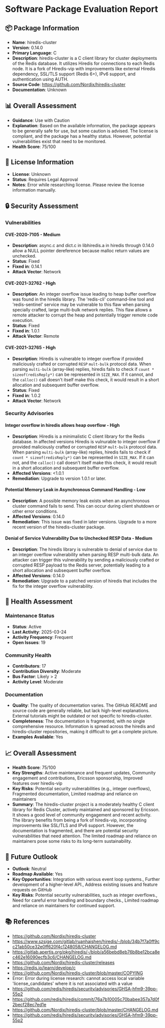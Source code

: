 # Software Package Evaluation Report

## 📦 Package Information
- **Name**: hiredis-cluster
- **Version**: 0.14.0
- **Primary Language**: C
- **Description**: hiredis-cluster is a C client library for cluster deployments of the Redis database. It utilizes Hiredis for connections to each Redis node. It is a fork of Hiredis-vip with improvements like external Hiredis dependency, SSL/TLS support (Redis 6+), IPv6 support, and authentication using AUTH.
- **Source Code**: https://github.com/Nordix/hiredis-cluster
- **Documentation**: Unknown

## 📊 Overall Assessment
- **Guidance**: Use with Caution
- **Explanation**: Based on the available information, the package appears to be generally safe for use, but some caution is advised. The license is compliant, and the package has a healthy status. However, potential vulnerabilities exist that need to be monitored.
- **Health Score**: 75/100

## 📜 License Information
- **License**: Unknown
- **Status**: Requires Legal Approval
- **Notes**: Error while researching license. Please review the license information manually.

## 🔒 Security Assessment
### Vulnerabilities

#### CVE-2020-7105 - Medium
- **Description**: async.c and dict.c in libhiredis.a in hiredis through 0.14.0 allow a NULL pointer dereference because malloc return values are unchecked.
- **Status**: Fixed
- **Fixed in**: 0.14.1
- **Attack Vector**: Network

#### CVE-2021-32762 - High
- **Description**: An integer overflow issue leading to heap buffer overflow was found in the hiredis library. The 'redis-cli' command-line tool and 'redis-sentinel' service may be vulnerable to this flaw when parsing specially crafted, large multi-bulk network replies. This flaw allows a remote attacker to corrupt the heap and potentially trigger remote code execution.
- **Status**: Fixed
- **Fixed in**: 1.0.1
- **Attack Vector**: Remote

#### CVE-2021-32765 - High
- **Description**: Hiredis is vulnerable to integer overflow if provided maliciously crafted or corrupted `RESP` `mult-bulk` protocol data. When parsing `multi-bulk` (array-like) replies, hiredis fails to check if `count * sizeof(redisReply*)` can be represented in `SIZE_MAX`. If it cannot, and the `calloc()` call doesn't itself make this check, it would result in a short allocation and subsequent buffer overflow.
- **Status**: Fixed
- **Fixed in**: 1.0.2
- **Attack Vector**: Network

### Security Advisories

#### Integer overflow in hiredis allows heap overflow - High
- **Description**: Hiredis is a minimalistic C client library for the Redis database. In affected versions Hiredis is vulnurable to integer overflow if provided maliciously crafted or corrupted `RESP` `mult-bulk` protocol data. When parsing `multi-bulk` (array-like) replies, hiredis fails to check if `count * sizeof(redisReply*)` can be represented in `SIZE_MAX`. If it can not, and the `calloc()` call doesn't itself make this check, it would result in a short allocation and subsequent buffer overflow.
- **Affected Versions**: <1.0.1
- **Remediation**: Upgrade to version 1.0.1 or later.

#### Potential Memory Leak in Asynchronous Command Handling - Low
- **Description**: A possible memory leak exists when an asynchronous cluster command fails to send. This can occur during client shutdown or other error conditions.
- **Affected Versions**: 0.14.0
- **Remediation**: This issue was fixed in later versions. Upgrade to a more recent version of the hiredis-cluster package.

#### Denial of Service Vulnerability Due to Unchecked RESP Data - Medium
- **Description**: The hiredis library is vulnerable to denial of service due to an integer overflow vulnerability when parsing RESP multi-bulk data. An attacker can trigger this vulnerability by sending a maliciously crafted or corrupted RESP payload to the Redis server, potentially leading to a short allocation and subsequent buffer overflow.
- **Affected Versions**: 0.14.0
- **Remediation**: Upgrade to a patched version of hiredis that includes the fix for the integer overflow vulnerability.

## 🏥 Health Assessment

### Maintenance Status
- **Status**: Active
- **Last Activity**: 2025-03-24
- **Activity Frequency**: Frequent
- **Open Issues**: 19

### Community Health
- **Contributors**: 17
- **Contribution Diversity**: Moderate
- **Bus Factor**: Likely > 2
- **Activity Level**: Moderate

### Documentation
- **Quality**: The quality of documentation varies. The GitHub README and source code are generally reliable, but lack high-level explanations. External tutorials might be outdated or not specific to hiredis-cluster.
- **Completeness**: The documentation is fragmented, with no single comprehensive resource. Information is spread across the hiredis and hiredis-cluster repositories, making it difficult to get a complete picture.
- **Examples Available**: Yes

## 📈 Overall Assessment
- **Health Score**: 75/100
- **Key Strengths**: Active maintenance and frequent updates, Community engagement and contributions, Ericsson sponsorship, Improved features over hiredis-vip
- **Key Risks**: Potential security vulnerabilities (e.g., integer overflows), Fragmented documentation, Limited roadmap and reliance on maintainers
- **Summary**: The hiredis-cluster project is a moderately healthy C client library for Redis Cluster, actively maintained and sponsored by Ericsson. It shows a good level of community engagement and recent activity. The library benefits from being a fork of hiredis-vip, incorporating improvements like SSL/TLS and IPv6 support. However, the documentation is fragmented, and there are potential security vulnerabilities that need attention. The limited roadmap and reliance on maintainers pose some risks to its long-term sustainability.

## 🔮 Future Outlook
- **Outlook**: Neutral
- **Roadmap Available**: Yes
- **Key Opportunities**: Integration with various event loop systems., Further development of a higher-level API., Address existing issues and feature requests on GitHub
- **Key Risks**: Potential security vulnerabilities, such as integer overflows., Need for careful error handling and boundary checks., Limited roadmap and reliance on maintainers for continued support.

## 📚 References
- https://github.com/Nordix/hiredis-cluster
- https://www.szsige.com/gitlab/ruanhaishen/hiredis/-/blob/34b7f7a0ff9cc21ab50ce32e0ff620f4c1248058/CHANGELOG.md
- https://gitlab.apertis.org/pkg/hiredis/-/blob/a56bebd8eb76b8be12bca8ec462e16090ecfb3c6/CHANGELOG.md
- https://github.com/Nordix/hiredis-cluster/releases
- https://redis.io/learn/develop/c
- https://github.com/Nordix/hiredis-cluster/blob/master/COPYING
- Error: Error during license research: cannot access local variable 'license_candidates' where it is not associated with a value
- https://github.com/redis/hiredis/security/advisories/GHSA-hfm9-39pp-55p2
- https://github.com/redis/hiredis/commit/76a7b10005c70babee357a7d0f2becf28ec7ed1e
- https://github.com/Nordix/hiredis-cluster/blob/master/CHANGELOG.md
- https://github.com/redis/hiredis/security/advisories/GHSA-hfm9-39pp-55p2
